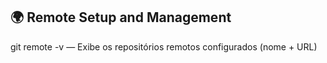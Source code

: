 ## 🌍 Remote Setup and Management

git remote -v — Exibe os repositórios remotos configurados (nome + URL)